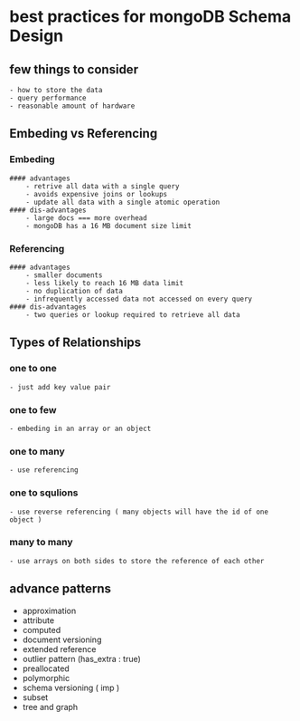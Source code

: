 

<!--MongoDb Schema Design Rules-->
<!--- Favor embedding unless there is a compelling reason not to-->
<!--- Needing to access an object on its own is a compelling reson not embed it-->
<!--- avoid joins and lookups if they can be avoided-->
<!--- arrays should not grow wihtou bounds-->
<!--- How you model your data depends entirely on your particular applications data access patterns-->


# best practices for mongoDB Schema Design

## few things to consider 
    - how to store the data
    - query performance
    - reasonable amount of hardware


## Embeding vs Referencing
### Embeding 
    #### advantages
        - retrive all data with a single query
        - avoids expensive joins or lookups
        - update all data with a single atomic operation
    #### dis-advantages
        - large docs === more overhead
        - mongoDB has a 16 MB document size limit

### Referencing
    #### advantages
        - smaller documents
        - less likely to reach 16 MB data limit
        - no duplication of data
        - infrequently accessed data not accessed on every query
    #### dis-advantages
        - two queries or lookup required to retrieve all data


## Types of Relationships
### one to one
    - just add key value pair

### one to few
    - embeding in an array or an object
### one to many
    - use referencing 
### one to squlions
    - use reverse referencing ( many objects will have the id of one object )
### many to many
    - use arrays on both sides to store the reference of each other 


## advance patterns
- approximation
- attribute
- computed
- document versioning
- extended reference
- outlier pattern (has_extra : true)
- preallocated
- polymorphic
- schema versioning ( imp )
- subset
- tree and graph
